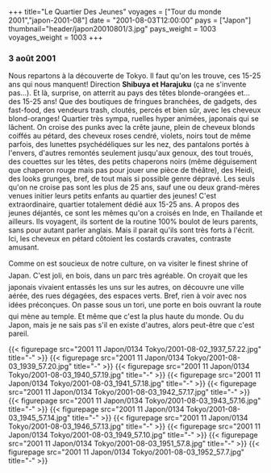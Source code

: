 +++
title="Le Quartier Des Jeunes"
voyages = ["Tour du monde 2001","japon-2001-08"]
date = "2001-08-03T12:00:00"
pays = ["Japon"]
thumbnail="header/japon20010801/3.jpg"
pays_weight = 1003
voyages_weight = 1003
+++
### 3 août 2001

Nous repartons à la découverte de Tokyo. Il faut qu'on les trouve, ces 15-25 
ans qui nous manquent! Direction <b>Shibuya et Harajuku</b> (ça ne s'invente 
pas...). Et là, surprise, on atterrit au pays des têtes blonde-orangées et... des 
15-25 ans! Que des boutiques de fringues branchées, de gadgets, des fast-food, 
des vendeurs trash, cloutés, percés et bien sûr, avec les cheveux blond-oranges! 
Quartier très sympa, ruelles hyper animées, japonais qui se lâchent. On croise 
des punks avec la crête jaune, plein de cheveux blonds coiffés au pétard, des 
cheveux roses cendré, violets, noirs tout de même parfois, des lunettes psychédéliques 
sur les nez, des pantalons portés à l'envers, d'autres remontés seulement jusqu'aux 
genoux, des tout troués, des couettes sur les têtes, des petits chaperons noirs 
(même déguisement que chaperon rouge mais pas pour jouer une pièce de théâtre), 
des Heidi, des looks grunges, bref, de tout mais si possible genre dépravé. 
Les seuls qu'on ne croise pas sont les plus de 25 ans, sauf une ou deux grand-mères 
venues initier leurs petits enfants au quartier des jeunes! C'est extraordinaire, 
quartier totalement dédié aux 15-25 ans. A propos des jeunes déjantés, ce sont 
les mêmes qu'on a croisés en Inde, en Thailande et ailleurs. Ils voyagent, ils 
sortent de la routine 100% boulot de leurs parents, sans pour autant parler 
anglais. Mais il parait qu'ils sont très forts à l'écrit. Ici, les cheveux en 
pétard côtoient les costards cravates, contraste amusant.

Comme on est soucieux de notre culture, on va visiter le finest shrine of 
Japan. C'est joli, en bois, dans un parc très agréable. On croyait que les 
japonais vivaient entassés les uns sur les autres, on découvre une ville aérée, 
des rues dégagées, des espaces verts. Bref, rien à voir avec nos idées préconçues. 
On passe sous un tori, une porte en bois ouvrant la route qui mène au temple. 
Et même que c'est la plus haute du monde. Ou du Japon, mais je ne sais pas s'il 
en existe d'autres, alors peut-être que c'est pareil.


<div id="TOTO">{{< figurepage src="2001 11 Japon/0134 Tokyo/2001-08-02_1937_57.22.jpg" title="-"  >}}
{{< figurepage src="2001 11 Japon/0134 Tokyo/2001-08-03_1939_57.20.jpg" title="-"  >}}
{{< figurepage src="2001 11 Japon/0134 Tokyo/2001-08-03_1940_57.19.jpg" title="-"  >}}
{{< figurepage src="2001 11 Japon/0134 Tokyo/2001-08-03_1941_57.18.jpg" title="-"  >}}
{{< figurepage src="2001 11 Japon/0134 Tokyo/2001-08-03_1942_57.17.jpg" title="-"  >}}
{{< figurepage src="2001 11 Japon/0134 Tokyo/2001-08-03_1943_57.16.jpg" title="-"  >}}
{{< figurepage src="2001 11 Japon/0134 Tokyo/2001-08-03_1945_57.14.jpg" title="-"  >}}
{{< figurepage src="2001 11 Japon/0134 Tokyo/2001-08-03_1946_57.13.jpg" title="-"  >}}
{{< figurepage src="2001 11 Japon/0134 Tokyo/2001-08-03_1949_57.10.jpg" title="-"  >}}
{{< figurepage src="2001 11 Japon/0134 Tokyo/2001-08-03_1951_57.8.jpg" title="-"  >}}
{{< figurepage src="2001 11 Japon/0134 Tokyo/2001-08-03_1952_57.7.jpg" title="-"  >}}
</DIV>

